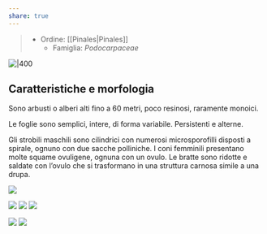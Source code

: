 ```yaml
---
share: true
---
```

> - Ordine: [[Pinales|Pinales]]
> 	- Famiglia: *Podocarpaceae*

![|400](ea2255306a4e6924df97b7aff1aa2887_MD5%201.png)

## Caratteristiche e morfologia
Sono arbusti o alberi alti fino a 60 metri, poco resinosi, raramente monoici.

Le foglie sono semplici, intere, di forma variabile. Persistenti e alterne.

Gli strobili maschili sono cilindrici con numerosi microsporofilli disposti a spirale, ognuno con due sacche polliniche.
I coni femminili presentano molte squame ovuligene, ognuna con un ovulo. Le bratte sono ridotte e saldate con l’ovulo che si trasformano in una struttura carnosa simile a una drupa.

![](394280a64a8114965852bae7eb887e76_MD5%201.png)

![](efb7b84221dca164a8f1cec9e0aa56cd_MD5%201.png)
![](86bcbd09ce7851bf6854868a005d478e_MD5%201.png)
![](f3dd3d416ac7c306a5082e0c0ab4011a_MD5%201.png)

![](0746cb07a4eea13f90caf42d66d232d1_MD5%201.png)
![](8490a6beb2dcdf725d1e139317b88caa_MD5%201.png)